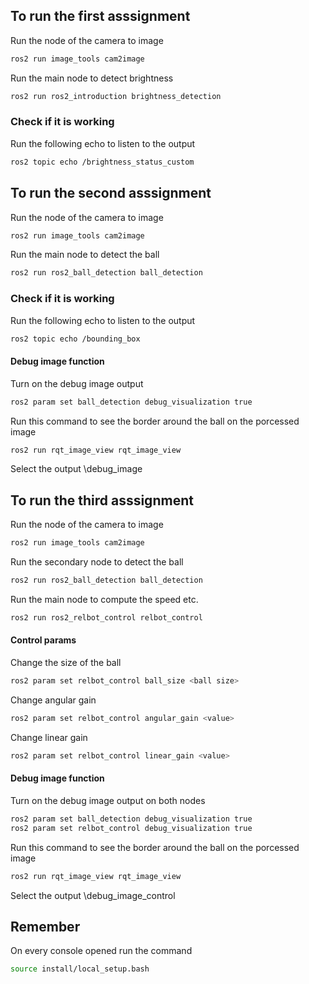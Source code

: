 ## To run the first asssignment

Run the node of the camera to image
```bash
ros2 run image_tools cam2image
```
Run the main node to detect brightness
```bash
ros2 run ros2_introduction brightness_detection
```

### Check if it is working
Run the following echo to listen to the output
```bash
ros2 topic echo /brightness_status_custom
```


## To run the second asssignment

Run the node of the camera to image
```bash
ros2 run image_tools cam2image
```

Run the main node to detect the ball
```bash
ros2 run ros2_ball_detection ball_detection
```

### Check if it is working
Run the following echo to listen to the output
```bash
ros2 topic echo /bounding_box
```

#### Debug image function
Turn on the debug image output
```bash
ros2 param set ball_detection debug_visualization true
```

Run this command to see the border around the ball on the porcessed image
```bash
ros2 run rqt_image_view rqt_image_view
```
Select the output \debug_image


## To run the third asssignment
Run the node of the camera to image
```bash
ros2 run image_tools cam2image
```

Run the secondary node to detect the ball
```bash
ros2 run ros2_ball_detection ball_detection
```

Run the main node to compute the speed etc.
```bash
ros2 run ros2_relbot_control relbot_control
```

#### Control params
Change the size of the ball
```bash
ros2 param set relbot_control ball_size <ball size>
```

Change angular gain 
```bash
ros2 param set relbot_control angular_gain <value>
```

Change linear gain 
```bash
ros2 param set relbot_control linear_gain <value>
```

#### Debug image function
Turn on the debug image output on both nodes
```bash
ros2 param set ball_detection debug_visualization true
ros2 param set relbot_control debug_visualization true
```

Run this command to see the border around the ball on the porcessed image
```bash
ros2 run rqt_image_view rqt_image_view
```
Select the output \debug_image_control


## Remember 
On every console opened run the command
```bash
source install/local_setup.bash
```